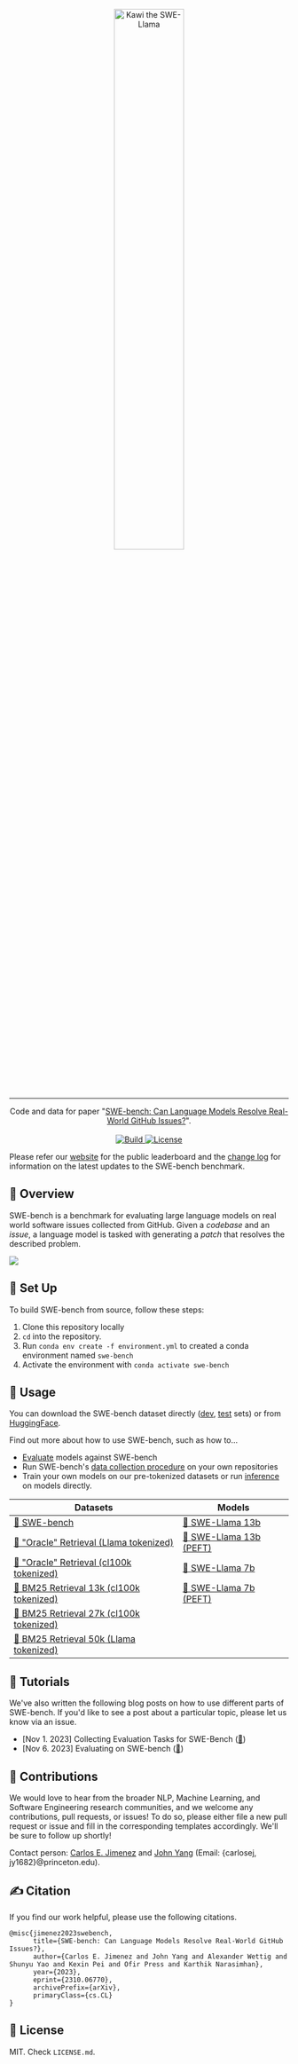 <p align="center">
  <a href="https://github.com/princeton-nlp/Llamao">
    <img src="assets/swellama_banner.png" width="50%" alt="Kawi the SWE-Llama" />
  </a>
</p>

---
<p align="center">
Code and data for paper "<a href="http://swe-bench.github.io/paper.pdf">SWE-bench: Can Language Models Resolve Real-World GitHub Issues?</a>".
    </br>
    </br>
    <a href="https://www.python.org/">
        <img alt="Build" src="https://img.shields.io/badge/Python-3.8+-1f425f.svg?color=purple">
    </a>
    <a href="https://copyright.princeton.edu/policy">
        <img alt="License" src="https://img.shields.io/badge/License-MIT-blue">
    </a>
</p>

Please refer our [website](http://swe-bench.github.io) for the public leaderboard and the [change log](https://github.com/princeton-nlp/SWE-bench/blob/master/CHANGELOG.md) for information on the latest updates to the SWE-bench benchmark.

## 👋 Overview
SWE-bench is a benchmark for evaluating large language models on real world software issues collected from GitHub.
Given a *codebase* and an *issue*, a language model is tasked with generating a *patch* that resolves the described problem.

<img src="assets/teaser.png">

## 🚀 Set Up
To build SWE-bench from source, follow these steps:
1. Clone this repository locally
2. `cd` into the repository.
3. Run `conda env create -f environment.yml` to created a conda environment named `swe-bench`
4. Activate the environment with `conda activate swe-bench`

## 💽 Usage
You can download the SWE-bench dataset directly ([dev](https://drive.google.com/uc?export=download&id=1SbOxHiR0eXlq2azPSSOIDZz-Hva0ETpX), [test](https://drive.google.com/uc?export=download&id=164g55i3_B78F6EphCZGtgSrd2GneFyRM) sets) or from [HuggingFace](https://huggingface.co/datasets/princeton-nlp/SWE-bench).

Find out more about how to use SWE-bench, such as how to...
* [Evaluate](https://github.com/princeton-nlp/SWE-bench/blob/master/harness/) models against SWE-bench
* Run SWE-bench's [data collection procedure](https://github.com/princeton-nlp/SWE-bench/blob/master/collect/) on your own repositories
* Train your own models on our pre-tokenized datasets or run [inference](https://github.com/princeton-nlp/SWE-bench/blob/master/inference/) on models directly.

| Datasets | Models |
| - | - |
| [🤗 SWE-bench](https://huggingface.co/datasets/princeton-nlp/SWE-bench) | [🦙 SWE-Llama 13b](https://huggingface.co/princeton-nlp/SWE-Llama-13b) |
| [🤗 "Oracle" Retrieval (Llama tokenized)](https://huggingface.co/datasets/princeton-nlp/SWE-bench_oracle_llama) | [🦙 SWE-Llama 13b (PEFT)](https://huggingface.co/princeton-nlp/SWE-Llama-13b-peft) |
| [🤗 "Oracle" Retrieval (cl100k tokenized)](https://huggingface.co/datasets/princeton-nlp/SWE-bench_oracle_cl100k) | [🦙 SWE-Llama 7b](https://huggingface.co/princeton-nlp/SWE-Llama-7b) |
| [🤗 BM25 Retrieval 13k (cl100k tokenized)](https://huggingface.co/datasets/princeton-nlp/SWE-bench_bm25_13k_cl100k) | [🦙 SWE-Llama 7b (PEFT)](https://huggingface.co/princeton-nlp/SWE-Llama-7b-peft) |
| [🤗 BM25 Retrieval 27k (cl100k tokenized)](https://huggingface.co/datasets/princeton-nlp/SWE-bench_bm25_27k_cl100k) | |
| [🤗 BM25 Retrieval 50k (Llama tokenized)](https://huggingface.co/datasets/princeton-nlp/SWE-bench_bm25_50k_llama)   | |

## 🍎 Tutorials
We've also written the following blog posts on how to use different parts of SWE-bench.
If you'd like to see a post about a particular topic, please let us know via an issue.
* [Nov 1. 2023] Collecting Evaluation Tasks for SWE-Bench ([🔗](https://github.com/princeton-nlp/SWE-bench/tree/main/tutorials/collection.md))
* [Nov 6. 2023] Evaluating on SWE-bench ([🔗](https://github.com/princeton-nlp/SWE-bench/tree/main/tutorials/evaluation.md))

## 💫 Contributions
We would love to hear from the broader NLP, Machine Learning, and Software Engineering research communities, and we welcome any contributions, pull requests, or issues!
To do so, please either file a new pull request or issue and fill in the corresponding templates accordingly. We'll be sure to follow up shortly!

Contact person: [Carlos E. Jimenez](http://www.carlosejimenez.com/) and [John Yang](https://john-b-yang.github.io/) (Email: {carlosej, jy1682}@princeton.edu).

## ✍️ Citation
If you find our work helpful, please use the following citations.
```
@misc{jimenez2023swebench,
      title={SWE-bench: Can Language Models Resolve Real-World GitHub Issues?}, 
      author={Carlos E. Jimenez and John Yang and Alexander Wettig and Shunyu Yao and Kexin Pei and Ofir Press and Karthik Narasimhan},
      year={2023},
      eprint={2310.06770},
      archivePrefix={arXiv},
      primaryClass={cs.CL}
}
```

## 🪪 License
MIT. Check `LICENSE.md`.
